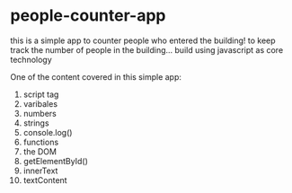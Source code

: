 # people-counter-app
this is a simple app to counter people who entered the building! to keep track the number of people in the building... build using javascript as core technology


One of the content covered in this simple app:

1. script tag
2. varibales
3. numbers
4. strings
6. console.log()
7. functions
8. the DOM
9. getElementById()
10. innerText
11. textContent

